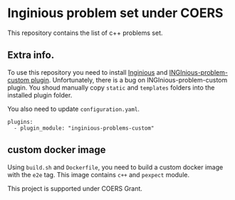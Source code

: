 # Inginious problem set under COERS

This repository contains the list of c++ problems set.

## Extra info.

To use this repository you need to install [Inginious](https://inginious.readthedocs.io/en/v0.5/) and [INGInious-problem-custom plugin](https://github.com/UCL-INGI/INGInious-problems-custom). Unfortunately, there is a bug on INGInious-problem-custom plugin. You shoud manually copy `static` and `templates` folders into the installed plugin folder.

You also need to update `configuration.yaml`.

```
plugins:
  - plugin_module: "inginious-problems-custom"
```

## custom docker image

Using `build.sh` and `Dockerfile`, you need to build a custom docker image with the `e2e` tag. This image contains `c++` and `pexpect` module.

This project is supported under COERS Grant.
